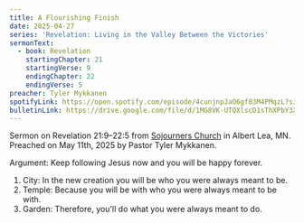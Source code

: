 ```yaml
---
title: A Flourishing Finish
date: 2025-04-27
series: 'Revelation: Living in the Valley Between the Victories'
sermonText:
  - book: Revelation
    startingChapter: 21
    startingVerse: 9
    endingChapter: 22
    endingVerse: 5
preacher: Tyler Mykkanen
spotifyLink: https://open.spotify.com/episode/4cunjnpJaO6gf83M4PMqzL?si=73add7ba8d654281
bulletinLink: https://drive.google.com/file/d/1MG8VK-UTQXlscD1sThXPbY3XwJGDje_G/view
---
```

Sermon on Revelation 21:9–22:5 from [⁠⁠⁠⁠⁠⁠⁠⁠⁠⁠⁠⁠⁠⁠⁠⁠⁠⁠⁠⁠⁠⁠⁠⁠⁠⁠⁠⁠Sojourners Church⁠⁠⁠⁠⁠⁠⁠⁠⁠⁠⁠⁠⁠⁠⁠⁠⁠⁠⁠⁠⁠⁠⁠⁠⁠⁠⁠⁠⁠](http://sojourners.church/) in Albert Lea, MN. Preached on May 11th, 2025 by Pastor Tyler Mykkanen.

Argument: Keep following Jesus now and you will be happy forever.

1. City: In the new creation you will be who you were always meant to be.
2. Temple: Because you will be with who you were always meant to be with.
3. Garden: Therefore, you'll do what you were always meant to do.
